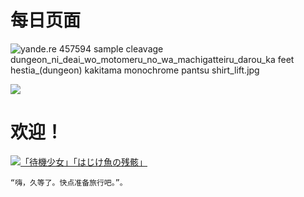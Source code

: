 <!-- TITLE: 施工中 -->
<!-- SUBTITLE: wiki by oniichan -->

# 每日页面
![yande.re 457594 sample cleavage dungeon_ni_deai_wo_motomeru_no_wa_machigatteiru_darou_ka feet hestia_(dungeon) kakitama monochrome pantsu shirt_lift.jpg](https://i.loli.net/2018/06/09/5b1b4a793c642.jpg)

![](./today)
		
<!-- TITLE: Home -->
<!-- SUBTITLE: wiki by oniichan -->

# 欢迎！
[![「待機少女」「はじけ魚の残骸」](http://owu8w8i05.bkt.clouddn.com/elona-pixiv_id61349270.jpg "「待機少女」「はじけ魚の残骸」")](https://www.pixiv.net/member_illust.php?mode=medium&illust_id=61349270)

    “嗨，久等了。快点准备旅行吧。”。
		
